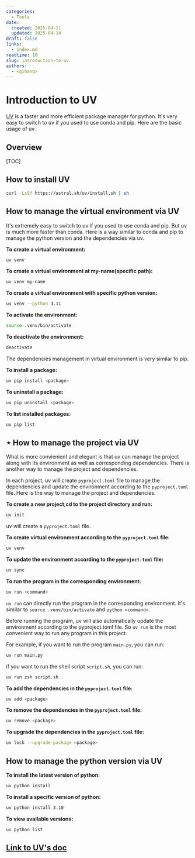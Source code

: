 ```yaml
---
categories:
  - Tools
date: 
  created: 2025-04-11
  updated: 2025-04-14
draft: false
links:
  - index.md
readtime: 10
slug: introduction-to-uv
authors:
  - <qihang>
---
```

# Introduction to UV
[UV](https://docs.astral.sh/uv/) is a faster and more efficient package manager for python. It's very easy to switch to uv if you used to use conda and pip. Here are the basic usage of uv.
<!-- more -->
## Overview
[TOC]

## How to install UV
```bash
curl -LsSf https://astral.sh/uv/install.sh | sh
```

## How to manage the virtual environment via UV
It's extremely easy to switch to uv if you used to use conda and pip. But uv is much more faster than conda. Here is a way similar to conda and pip to manage the python version and the dependencies via uv.

**To create a virtual environment:**
```bash
uv venv
```

**To create a virtual environment at my-name(specific path):**
```bash
uv venv my-name
```

**To create a virtual environment with specific python version:**
```bash
uv venv --python 3.11
```

**To activate the environment:**
```bash
source .venv/bin/activate
```

**To deactivate the environment:**
```bash
deactivate
```

The dependencies management in virtual environment is very similar to pip.

**To install a package:**
```bash
uv pip install <package>
```
**To uninstall a package:**
```bash
uv pip uninstall <package>
```
**To list installed packages:**
```bash
uv pip list
```

## **$\star$ How to manage the project via UV**
What is more convienient and elegant is that uv can manage the project along with its environment as well as corresponding dependencies. There is another way to manage the project and dependencies.

In each project, uv will create `pyproject.toml` file to manage the dependencies and update the environment according to the `pyproject.toml` file. Here is the way to manage the project and dependencies.

**To create a new project,cd to the project directory and run:**
```bash
uv init
```
uv will create a `pyproject.toml` file.

**To create virtual environment according to the `pyproject.toml` file:**
```bash
uv venv
```

**To update the environment according to the `pyproject.toml` file:**
```bash
uv sync
```
**To run the program in the corresponding environment:**
```bash
uv run <command>
```
`uv run` can directly run the program in the corresponding environment. It's similar to `source .venv/bin/activate` and `python <command>`. 

Before running the program, uv will also automatically update the environment according to the pyproject.toml file. So `uv run` is the most convenient way to run any program in this project.

For example, if you want to run the program `main.py`, you can run:
```bash
uv run main.py
```

if you want to run the shell script `script.sh`, you can run:
```bash
uv run zsh script.sh
```

**To add the dependencies in the `pyproject.toml` file:**
```bash
uv add <package>
```

**To remove the dependencies in the `pyproject.toml` file:**
```bash
uv remove <package>
```

**To upgrade the dependencies in the `pyproject.toml` file:**
```bash
uv lock --upgrade-package <package>
```
## How to manage the python version via UV
**To install the latest version of python:**
```bash
uv python install
```
**To install a specific version of python:**
```bash
uv python install 3.10
```
**To view available versions:**
```bash
uv python list
```

## [Link to UV's doc](https://docs.astral.sh/uv/)



